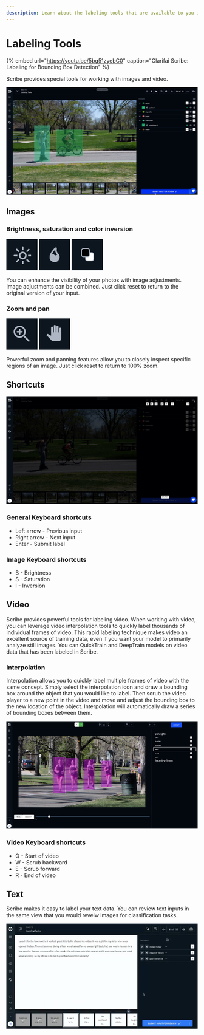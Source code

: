 ```yaml
---
description: Learn about the labeling tools that are available to you in Scribe.
---
```


# Labeling Tools

{% embed url="https://youtu.be/5bg51zyebC0" caption="Clarifai Scribe: Labeling for Bounding Box Detection" %}

Scribe provides special tools for working with images and video.

![label bounding box](../../.gitbook/assets/label_bounding_box%20%281%29%20%281%29.jpg)

## Images

### Brightness, saturation and color inversion

![invert colors](../../.gitbook/assets/brightness.jpg) ![](../../.gitbook/assets/saturation.jpg) ![](../../.gitbook/assets/invert%20%281%29.jpg)

You can enhance the visibility of your photos with image adjustments. Image adjustments can be combined. Just click reset to return to the original version of your input.

### Zoom and pan

![pan image](../../.gitbook/assets/zoom.jpg) ![](../../.gitbook/assets/pan.jpg)

Powerful zoom and panning features allow you to closely inspect specific regions of an image. Just click reset to return to 100% zoom.

## Shortcuts

![scribe shortcuts](../../.gitbook/assets/shortcuts.jpg)

### General Keyboard shortcuts

* Left arrow - Previous input
* Right arrow - Next input
* Enter - Submit label

### Image Keyboard shortcuts

* B - Brightness
* S - Saturation
* I - Inversion

## Video

Scribe provides powerful tools for labeling video. When working with video, you can leverage video interpolation tools to quickly label thousands of individual frames of video. This rapid labeling technique makes video an excellent source of training data, even if you want your model to primarily analyze still images. You can QuickTrain and DeepTrain models on video data that has been labeled in Scribe.

### Interpolation

Interpolation allows you to quickly label multiple frames of video with the same concept. Simply select the interpolation icon and draw a bounding box around the object that you would like to label. Then scrub the video player to a new point in the video and move and adjust the bounding box to the new location of the object. Interpolation will automatically draw a series of bounding boxes between them.

![video interpolation](../../.gitbook/assets/interpolation%20%281%29%20%281%29%20%281%29.jpg)

### Video Keyboard shortcuts

* Q - Start of video
* W - Scrub backward
* E - Scrub forward
* R - End of video

## Text

Scribe makes it easy to label your text data. You can review text inputs in the same view that you would reveiw images for classification tasks.

![label text](../../.gitbook/assets/label-text.jpg)

